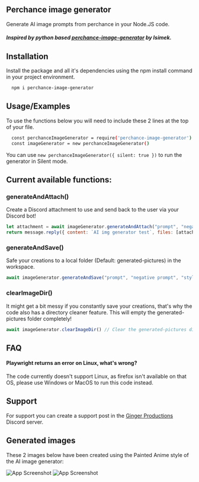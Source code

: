 
## Perchance image generator
Generate AI image prompts from perchance in your Node.JS code.

##### Inspired by python based [perchance-image-generator](https://github.com/lsimek/perchance-image-generator) by Isimek.


## Installation
Install the package and all it's dependencies using the npm install command in your project environment.
```bash
  npm i perchance-image-generator
```

## Usage/Examples
To use the functions below you will need to include these 2 lines at the top of your file.
```bash
  const perchanceImageGenerator = require('perchance-image-generator')
  const imageGenerator = new perchanceImageGenerator()
```
You can use `new perchanceImageGenerator({ silent: true })` to run the generator in Silent mode.

## Current available functions:

### generateAndAttach()
Create a Discord attachment to use and send back to the user via your Discord bot!
```javascript
let attachment = await imageGenerator.generateAndAttach("prompt", "negative prompt", "style") // Generate prompt and receive the attachment
return message.reply({ content: `AI img generator test`, files: [attachment]}) // Return a message with the image
```

### generateAndSave()
Safe your creations to a local folder (Default: generated-pictures) in the workspace.
```javascript
await imageGenerator.generateAndSave("prompt", "negative prompt", "style") // Generate prompt and save it
```

### clearImageDir()
It might get a bit messy if you constantly save your creations, that's why the code also has a directory cleaner feature.
This will empty the generated-pictures folder completely!
```javascript
await imageGenerator.clearImageDir() // Clear the generated-pictures directory
```


## FAQ

#### Playwright returns an error on Linux, what's wrong?

The code currently doesn't support Linux, as firefox isn't available on that OS, please use Windows or MacOS to run this code instead.


## Support

For support you can create a support post in the  [Ginger Productions](https://discord.gg/8KxqWAKCPe) Discord server.

## Generated images
These 2 images below have been created using the Painted Anime style of the AI image generator:

![App Screenshot](https://spud.jaimytuin.com/media/projectShowcase/AIexample3.png)
![App Screenshot](https://spud.jaimytuin.com/media/projectShowcase/AIexample1.jpeg)
